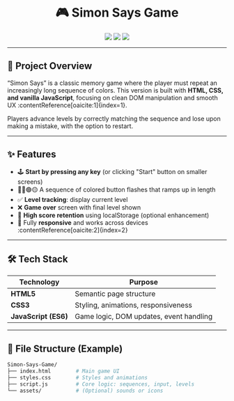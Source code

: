 <h1 align="center">🎮 Simon Says Game</h1>

<p align="center">
  <img src="https://img.shields.io/github/repo-size/SamratDesai7/Simon-Says-Game?style=for-the-badge" />
  <img src="https://img.shields.io/github/languages/top/SamratDesai7/Simon-Says-Game?style=for-the-badge" />
  <img src="https://img.shields.io/github/last-commit/SamratDesai7/Simon-Says-Game?style=for-the-badge" />
</p>

---

## 🧠 Project Overview

“Simon Says” is a classic memory game where the player must repeat an increasingly long sequence of colors. This version is built with **HTML, CSS, and vanilla JavaScript**, focusing on clean DOM manipulation and smooth UX :contentReference[oaicite:1]{index=1}.

Players advance levels by correctly matching the sequence and lose upon making a mistake, with the option to restart.

---

## ✨ Features

- 🕹️ **Start by pressing any key** (or clicking "Start" button on smaller screens)
- 🔵🔴🟢🟡 A sequence of colored button flashes that ramps up in length
- ✅ **Level tracking**: display current level
- ❌ **Game over** screen with final level shown
- 💾 **High score retention** using localStorage (optional enhancement)
- 📱 Fully **responsive** and works across devices :contentReference[oaicite:2]{index=2}

---

## 🛠️ Tech Stack

| Technology         | Purpose                       |
|--------------------|-------------------------------|
| **HTML5**          | Semantic page structure       |
| **CSS3**           | Styling, animations, responsiveness |
| **JavaScript (ES6)** | Game logic, DOM updates, event handling |

---

## 📂 File Structure (Example)

```bash
Simon-Says-Game/
├── index.html        # Main game UI
├── styles.css        # Styles and animations
├── script.js         # Core logic: sequences, input, levels
└── assets/           # (Optional) sounds or icons
